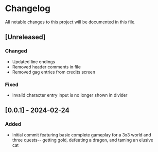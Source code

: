 # Changelog

All notable changes to this project will be documented in this file.

## [Unreleased]

### Changed

- Updated line endings
- Removed header comments in file
- Removed gag entries from credits screen

### Fixed

- Invalid character entry input is no longer shown in divider

## [0.0.1] - 2024-02-24

### Added

- Initial commit featuring basic complete gameplay for a 3x3 world and three quests-- getting gold, defeating a dragon, and taming an elusive cat

